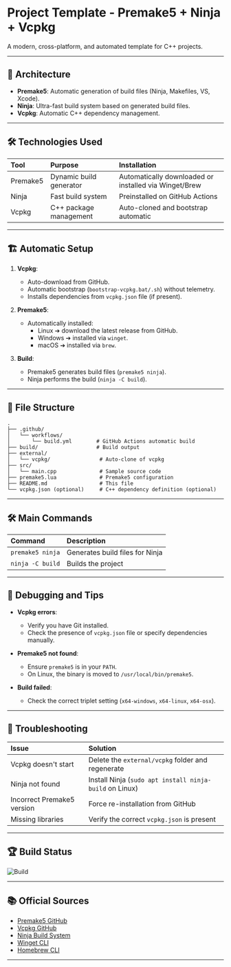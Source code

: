 
# Project Template - Premake5 + Ninja + Vcpkg

A modern, cross-platform, and automated template for C++ projects.

---

## 🚀 Architecture

- **Premake5**: Automatic generation of build files (Ninja, Makefiles, VS, Xcode).
- **Ninja**: Ultra-fast build system based on generated build files.
- **Vcpkg**: Automatic C++ dependency management.

---

## 🛠️ Technologies Used

| Tool      | Purpose | Installation |
|:----------|:-------|:-------------|
| Premake5  | Dynamic build generator | Automatically downloaded or installed via Winget/Brew |
| Ninja     | Fast build system | Preinstalled on GitHub Actions |
| Vcpkg     | C++ package management | Auto-cloned and bootstrap automatic |

---

## 🏗️ Automatic Setup

1. **Vcpkg**:
    - Auto-download from GitHub.
    - Automatic bootstrap (`bootstrap-vcpkg.bat/.sh`) without telemetry.
    - Installs dependencies from `vcpkg.json` file (if present).

2. **Premake5**:
    - Automatically installed:
      - Linux ➔ download the latest release from GitHub.
      - Windows ➔ installed via `winget`.
      - macOS ➔ installed via `brew`.

3. **Build**:
    - Premake5 generates build files (`premake5 ninja`).
    - Ninja performs the build (`ninja -C build`).

---

## 📄 File Structure

```plaintext
.
├── .github/
│   └── workflows/
│       └── build.yml        # GitHub Actions automatic build
├── build/                   # Build output
├── external/
│   └── vcpkg/                # Auto-clone of vcpkg
├── src/
│   └── main.cpp              # Sample source code
├── premake5.lua              # Premake5 configuration
├── README.md                 # This file
└── vcpkg.json (optional)     # C++ dependency definition (optional)
```

---

## 🛠️ Main Commands

| Command            | Description |
|:-------------------|:-----------|
| `premake5 ninja`   | Generates build files for Ninja |
| `ninja -C build`   | Builds the project |

---

## 🧰 Debugging and Tips

- **Vcpkg errors**:
  - Verify you have Git installed.
  - Check the presence of `vcpkg.json` file or specify dependencies manually.
  
- **Premake5 not found**:
  - Ensure `premake5` is in your `PATH`.
  - On Linux, the binary is moved to `/usr/local/bin/premake5`.

- **Build failed**:
  - Check the correct triplet setting (`x64-windows`, `x64-linux`, `x64-osx`).

---

## 🐛 Troubleshooting

| Issue                   | Solution |
|:------------------------|:---------|
| Vcpkg doesn't start     | Delete the `external/vcpkg` folder and regenerate |
| Ninja not found         | Install Ninja (`sudo apt install ninja-build` on Linux) |
| Incorrect Premake5 version | Force re-installation from GitHub |
| Missing libraries       | Verify the correct `vcpkg.json` is present |

---

## 🏆 Build Status

![Build](https://github.com/your_username/your_repo_name/actions/workflows/build.yml/badge.svg)

---

## 📚 Official Sources
- [Premake5 GitHub](https://github.com/premake/premake-core)
- [Vcpkg GitHub](https://github.com/microsoft/vcpkg)
- [Ninja Build System](https://ninja-build.org/)
- [Winget CLI](https://learn.microsoft.com/en-us/windows/package-manager/winget/)
- [Homebrew CLI](https://brew.sh/)

---
